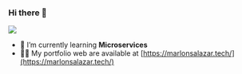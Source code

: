 ### Hi there 👋
![](https://komarev.com/ghpvc/?username=marlonsalazarg&color=brightgreen)
- 🌱 I’m currently learning **Microservices**
- 👨‍💻 My portfolio web are available at [https://marlonsalazar.tech/](https://marlonsalazar.tech/)


